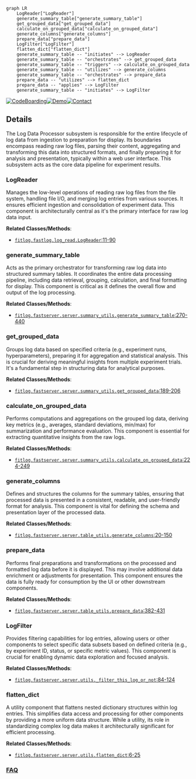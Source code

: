 ```mermaid
graph LR
    LogReader["LogReader"]
    generate_summary_table["generate_summary_table"]
    get_grouped_data["get_grouped_data"]
    calculate_on_grouped_data["calculate_on_grouped_data"]
    generate_columns["generate_columns"]
    prepare_data["prepare_data"]
    LogFilter["LogFilter"]
    flatten_dict["flatten_dict"]
    generate_summary_table -- "initiates" --> LogReader
    generate_summary_table -- "orchestrates" --> get_grouped_data
    generate_summary_table -- "triggers" --> calculate_on_grouped_data
    generate_summary_table -- "utilizes" --> generate_columns
    generate_summary_table -- "orchestrates" --> prepare_data
    prepare_data -- "utilizes" --> flatten_dict
    prepare_data -- "applies" --> LogFilter
    generate_summary_table -- "initiates" --> LogFilter
```

[![CodeBoarding](https://img.shields.io/badge/Generated%20by-CodeBoarding-9cf?style=flat-square)](https://github.com/CodeBoarding/GeneratedOnBoardings)[![Demo](https://img.shields.io/badge/Try%20our-Demo-blue?style=flat-square)](https://www.codeboarding.org/demo)[![Contact](https://img.shields.io/badge/Contact%20us%20-%20contact@codeboarding.org-lightgrey?style=flat-square)](mailto:contact@codeboarding.org)

## Details

The Log Data Processor subsystem is responsible for the entire lifecycle of log data from ingestion to preparation for display. Its boundaries encompass reading raw log files, parsing their content, aggregating and transforming this data into structured formats, and finally preparing it for analysis and presentation, typically within a web user interface. This subsystem acts as the core data pipeline for experiment results.

### LogReader
Manages the low-level operations of reading raw log files from the file system, handling file I/O, and merging log entries from various sources. It ensures efficient ingestion and consolidation of experiment data. This component is architecturally central as it's the primary interface for raw log data input.


**Related Classes/Methods**:

- <a href="https://github.com/fastnlp/fitlog/blob/master/fitlog/fastlog/log_read.py#L11-L90" target="_blank" rel="noopener noreferrer">`fitlog.fastlog.log_read.LogReader`:11-90</a>


### generate_summary_table
Acts as the primary orchestrator for transforming raw log data into structured summary tables. It coordinates the entire data processing pipeline, including data retrieval, grouping, calculation, and final formatting for display. This component is critical as it defines the overall flow and output of the log processing.


**Related Classes/Methods**:

- <a href="https://github.com/fastnlp/fitlog/blob/master/fitlog/fastserver/server/summary_utils.py#L270-L440" target="_blank" rel="noopener noreferrer">`fitlog.fastserver.server.summary_utils.generate_summary_table`:270-440</a>


### get_grouped_data
Groups log data based on specified criteria (e.g., experiment runs, hyperparameters), preparing it for aggregation and statistical analysis. This is crucial for deriving meaningful insights from multiple experiment trials. It's a fundamental step in structuring data for analytical purposes.


**Related Classes/Methods**:

- <a href="https://github.com/fastnlp/fitlog/blob/master/fitlog/fastserver/server/summary_utils.py#L189-L206" target="_blank" rel="noopener noreferrer">`fitlog.fastserver.server.summary_utils.get_grouped_data`:189-206</a>


### calculate_on_grouped_data
Performs computations and aggregations on the grouped log data, deriving key metrics (e.g., averages, standard deviations, min/max) for summarization and performance evaluation. This component is essential for extracting quantitative insights from the raw logs.


**Related Classes/Methods**:

- <a href="https://github.com/fastnlp/fitlog/blob/master/fitlog/fastserver/server/summary_utils.py#L224-L249" target="_blank" rel="noopener noreferrer">`fitlog.fastserver.server.summary_utils.calculate_on_grouped_data`:224-249</a>


### generate_columns
Defines and structures the columns for the summary tables, ensuring that processed data is presented in a consistent, readable, and user-friendly format for analysis. This component is vital for defining the schema and presentation layer of the processed data.


**Related Classes/Methods**:

- <a href="https://github.com/fastnlp/fitlog/blob/master/fitlog/fastserver/server/table_utils.py#L20-L150" target="_blank" rel="noopener noreferrer">`fitlog.fastserver.server.table_utils.generate_columns`:20-150</a>


### prepare_data
Performs final preparations and transformations on the processed and formatted log data before it is displayed. This may involve additional data enrichment or adjustments for presentation. This component ensures the data is fully ready for consumption by the UI or other downstream components.


**Related Classes/Methods**:

- <a href="https://github.com/fastnlp/fitlog/blob/master/fitlog/fastserver/server/table_utils.py#L382-L431" target="_blank" rel="noopener noreferrer">`fitlog.fastserver.server.table_utils.prepare_data`:382-431</a>


### LogFilter
Provides filtering capabilities for log entries, allowing users or other components to select specific data subsets based on defined criteria (e.g., by experiment ID, status, or specific metric values). This component is crucial for enabling dynamic data exploration and focused analysis.


**Related Classes/Methods**:

- <a href="https://github.com/fastnlp/fitlog/blob/master/fitlog/fastserver/server/utils.py#L84-L124" target="_blank" rel="noopener noreferrer">`fitlog.fastserver.server.utils._filter_this_log_or_not`:84-124</a>


### flatten_dict
A utility component that flattens nested dictionary structures within log entries. This simplifies data access and processing for other components by providing a more uniform data structure. While a utility, its role in standardizing complex log data makes it architecturally significant for efficient processing.


**Related Classes/Methods**:

- <a href="https://github.com/fastnlp/fitlog/blob/master/fitlog/fastserver/server/utils.py#L6-L25" target="_blank" rel="noopener noreferrer">`fitlog.fastserver.server.utils.flatten_dict`:6-25</a>




### [FAQ](https://github.com/CodeBoarding/GeneratedOnBoardings/tree/main?tab=readme-ov-file#faq)